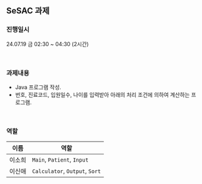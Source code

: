 ## SeSAC 과제

### 진행일시

24.07.19 금 02:30 ~ 04:30 (2시간)

<br>

### 과제내용

* Java 프로그램 작성.
*  번호, 진료코드, 입원일수, 나이를 입력받아 아래의 처리 조건에 의하여 계산하는 프로그램.

<br>

### 역할

|이름|역할|
|---|---|
|이소희|`Main`, `Patient`, `Input`|
|이신애|`Calculator`, `Output`, `Sort`|
